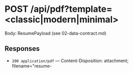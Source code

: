 # POST /api/pdf?template=<classic|modern|minimal>

Body: ResumePayload (see 02-data-contract.md)

## Responses

- `200 application/pdf` — Content-Disposition: attachment; filename="resume-<template>.pdf"
- `400 application/json` — validation error
- `422 application/json` — unsupported template
- `500 application/json` — render failure

## Headers

- Cache-Control: no-store (PDF contains PII)
- X-Request-Id (nanoid)

## Curl Example

```bash
curl -X POST 'https://<host>/api/pdf?template=modern' \
  -H 'Content-Type: application/json' \
  --data '@payload.json' \
  --output resume-modern.pdf
```

## Rate Limiting (optional MVP)

- Simple IP-based sliding window (e.g., 30/min)
- Return 429 Too Many Requests

---

# 04-templates.md

## Files

- `templates/classic.hbs` – Serif, conservative
- `templates/modern.hbs` – Sans, blue accents
- `templates/minimal.hbs` – Monospace minimal
- `templates/partials/` – shared helpers (e.g., header, footer)

## Using Google Fonts

Add `<link href="https://fonts.googleapis.com/css2?..." rel="stylesheet">` in `<head>`.

Playwright will fetch and embed into PDF.

## Self-Host Option (recommended for reliability)

- Download font subsets (e.g., woff2) at build-time.
- Serve from /public/fonts and reference with absolute URLs.

## CSS & Pagination

- Use `@page { margin: 20mm }` for consistent print margins.
- Use `.page-break { page-break-before: always; }` for multi-page control.
- Avoid very light weights; ensure sufficient print contrast.

## Helpers (optional)

Register Handlebars helpers for join, formatDate, safeUrl.